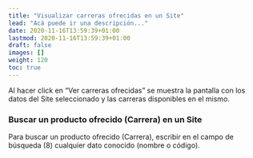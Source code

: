 ```yaml
---
title: "Visualizar carreras ofrecidas en un Site"
lead: "Acá puede ir una descripción..."
date: 2020-11-16T13:59:39+01:00
lastmod: 2020-11-16T13:59:39+01:00
draft: false
images: []
weight: 120
toc: true
---
```


Al hacer click en “Ver carreras ofrecidas” se muestra la pantalla con los datos del Site seleccionado y las carreras disponibles en el mismo.

### Buscar un producto ofrecido (Carrera) en un Site

Para buscar un producto ofrecido (Carrera), escribir en el campo de búsqueda (8) cualquier dato conocido (nombre o  código).

